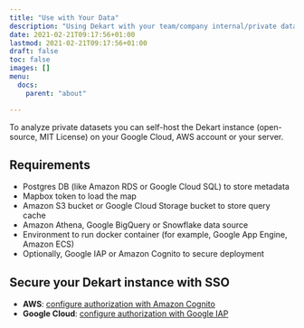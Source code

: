 ```yaml
---
title: "Use with Your Data"
description: "Using Dekart with your team/company internal/private datasets"
date: 2021-02-21T09:17:56+01:00
lastmod: 2021-02-21T09:17:56+01:00
draft: false
toc: false
images: []
menu:
  docs:
    parent: "about"

---
```


To analyze private datasets you can self-host the Dekart instance (open-source, MIT License) on your Google Cloud, AWS account or your server.

## Requirements

* Postgres DB (like Amazon RDS or Google Cloud SQL) to store metadata
* Mapbox token to load the map
* Amazon S3 bucket or Google Cloud Storage bucket to store query cache
* Amazon Athena, Google BigQuery or Snowflake data source
* Environment to run docker container (for example, Google App Engine, Amazon ECS)
* Optionally, Google IAP or Amazon Cognito to secure deployment


## Secure your Dekart instance with SSO

* **AWS**: [configure authorization with Amazon Cognito](/docs/configuration/environment-variables/#user-authorization-via-amazon-load-balancer)
* **Google Cloud**: [configure authorization with Google IAP](/docs/configuration/environment-variables/#user-authorization-via-google-iap)

